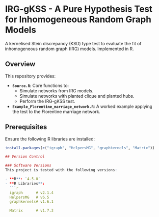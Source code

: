 # IRG-gKSS - A Pure Hypothesis Test for Inhomogeneous Random Graph Models  

A kernelised Stein discrepancy (KSD) type test to evaluate the fit of inhomogeneous random graph (IRG) models. Implemented in R.  

## Overview  

This repository provides:  

- **`Source.R`**: Core functions to:  
  - Simulate networks from IRG models.  
  - Simulate networks with planted clique and planted hubs.  
  - Perform the IRG-gKSS test.  
- **`Example_Florentine_marriage_network.R`**: A worked example applying the test to the Florentine marriage network.  

## Prerequisites  

Ensure the following R libraries are installed:  
```r
install.packages(c("igraph", "HelpersMG", "graphkernels", "Matrix"))

## Version Control

### Software Versions
This project is tested with the following versions:

- **R**: `4.5.0`  
- **R Libraries**:
  ```r
  igraph      # v2.1.4
  HelpersMG   # v6.5
  graphkernels# v1.6.1

  Matrix      # v1.7.3
